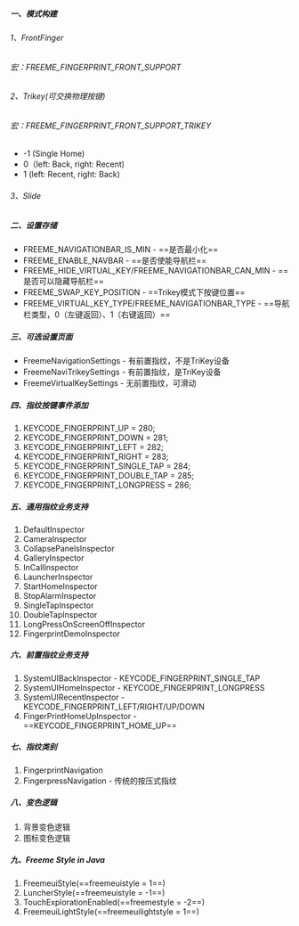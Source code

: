 ##### 一、模式构建

###### 1、FrontFinger
###### 宏：FREEME_FINGERPRINT_FRONT_SUPPORT

###### 2、Trikey(可交换物理按键)
###### 宏：FREEME_FINGERPRINT_FRONT_SUPPORT_TRIKEY

- -1 (Single Home)
- 0（left: Back, right: Recent)
- 1 (left: Recent, right: Back)

###### 3、Slide

##### 二、设置存储

- FREEME_NAVIGATIONBAR_IS_MIN - ==是否最小化==
- FREEME_ENABLE_NAVBAR - ==是否使能导航栏==
- FREEME_HIDE_VIRTUAL_KEY/FREEME_NAVIGATIONBAR_CAN_MIN - ==是否可以隐藏导航栏==
- FREEME_SWAP_KEY_POSITION - ==Trikey模式下按键位置==
- FREEME_VIRTUAL_KEY_TYPE/FREEME_NAVIGATIONBAR_TYPE - ==导航栏类型，0（左键返回）、1（右键返回）==

##### 三、可选设置页面

- FreemeNavigationSettings - 有前置指纹，不是TriKey设备
- FreemeNaviTrikeySettings - 有前置指纹，是TriKey设备
- FreemeVirtualKeySettings - 无前置指纹，可滑动

##### 四、指纹按键事件添加

1. KEYCODE_FINGERPRINT_UP = 280;
1. KEYCODE_FINGERPRINT_DOWN = 281;
1. KEYCODE_FINGERPRINT_LEFT = 282;
1. KEYCODE_FINGERPRINT_RIGHT = 283;
1. KEYCODE_FINGERPRINT_SINGLE_TAP = 284;
1. KEYCODE_FINGERPRINT_DOUBLE_TAP = 285;
1. KEYCODE_FINGERPRINT_LONGPRESS = 286;

##### 五、通用指纹业务支持

1. DefaultInspector
1. CameraInspector
1. CollapsePanelsInspector
1. GalleryInspector
1. InCallInspector
1. LauncherInspector
1. StartHomeInspector
1. StopAlarmInspector
1. SingleTapInspector
1. DoubleTapInspector
1. LongPressOnScreenOffInspector
1. FingerprintDemoInspector

##### 六、前置指纹业务支持

1. SystemUIBackInspector - KEYCODE_FINGERPRINT_SINGLE_TAP
1. SystemUIHomeInspector - KEYCODE_FINGERPRINT_LONGPRESS
1. SystemUIRecentInspector - KEYCODE_FINGERPRINT_LEFT/RIGHT/UP/DOWN
1. FingerPrintHomeUpInspector - ==KEYCODE_FINGERPRINT_HOME_UP==

##### 七、指纹类别

1. FingerprintNavigation
1. FingerpressNavigation - 传统的按压式指纹

##### 八、变色逻辑

1. 背景变色逻辑
2. 图标变色逻辑

##### 九、Freeme Style in Java

1. FreemeuiStyle(==freemeuistyle = 1==)
1. LuncherStyle(==freemeuistyle = -1==)
1. TouchExplorationEnabled(==freemestyle = -2==)
1. FreemeuiLightStyle(==freemeuilightstyle = 1==)
